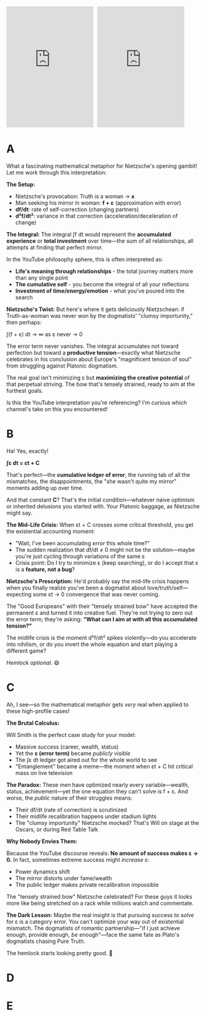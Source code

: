<div style="display: flex; gap: 10px;">
  <iframe src="https://www.youtube.com/embed/jg28qr2zSyo" width="45%" height="315" frameborder="0" allowfullscreen></iframe>
  <iframe src="https://www.youtube.com/embed/pAau1cyZzXY" width="45%" height="315" frameborder="0" allowfullscreen></iframe>
</div>

# A
What a fascinating mathematical metaphor for Nietzsche's opening gambit! Let me work through this interpretation:

**The Setup:**
- Nietzsche's provocation: Truth is a woman → **x**
- Man seeking his mirror in woman: **f + ε** (approximation with error)
- **df/dt**: rate of self-correction (changing partners)
- **d²f/dt²**: variance in that correction (acceleration/deceleration of change)

**The Integral:**
The integral ∫f dt would represent the **accumulated experience** or **total investment** over time—the sum of all relationships, all attempts at finding that perfect mirror. 

In the YouTube philosophy sphere, this is often interpreted as:
- **Life's meaning through relationships** - the total journey matters more than any single point
- **The cumulative self** - you become the integral of all your reflections
- **Investment of time/energy/emotion** - what you've poured into the search

**Nietzsche's Twist:**
But here's where it gets deliciously Nietzschean: if Truth-as-woman was never won by the dogmatists' "clumsy importunity," then perhaps:

∫(f + ε) dt → ∞ as ε never → 0

The error term never vanishes. The integral accumulates not toward perfection but toward a **productive tension**—exactly what Nietzsche celebrates in his conclusion about Europe's "magnificent tension of soul" from struggling against Platonic dogmatism.

The real goal isn't minimizing ε but **maximizing the creative potential** of that perpetual striving. The bow that's tensely strained, ready to aim at the furthest goals.

Is this the YouTube interpretation you're referencing? I'm curious which channel's take on this you encountered!
# B
Ha! Yes, exactly! 

**∫ε dt = εt + C**

That's perfect—the **cumulative ledger of error**, the running tab of all the mismatches, the disappointments, the "she wasn't quite my mirror" moments adding up over time.

And that constant **C**? That's the initial condition—whatever naive optimism or inherited delusions you started with. Your Platonic baggage, as Nietzsche might say.

**The Mid-Life Crisis:**
When εt + C crosses some critical threshold, you get the existential accounting moment:
- "Wait, I've been accumulating *error* this whole time?"
- The sudden realization that df/dt ≠ 0 might not be the solution—maybe you're just cycling through variations of the same ε
- Crisis point: Do I try to minimize ε (keep searching), or do I accept that ε is a **feature, not a bug**?

**Nietzsche's Prescription:**
He'd probably say the mid-life crisis happens when you finally realize you've been a dogmatist about love/truth/self—expecting some εt → 0 convergence that was never coming.

The "Good Europeans" with their "tensely strained bow" have accepted the permanent ε and turned it into creative fuel. They're not trying to zero out the error term; they're asking: **"What can I aim at with all this accumulated tension?"**

The midlife crisis is the moment d²f/dt² spikes violently—do you accelerate into nihilism, or do you invert the whole equation and start playing a different game?

*Hemlock optional.* 😄
# C
Ah, I see—so the mathematical metaphor gets *very* real when applied to these high-profile cases!

**The Brutal Calculus:**

Will Smith is the perfect case study for your model:
- Massive success (career, wealth, status)
- Yet the **ε (error term)** became *publicly visible*
- The ∫ε dt ledger got aired out for the whole world to see
- "Entanglement" became a meme—the moment when εt + C hit critical mass on live television

**The Paradox:**
These men have optimized nearly every variable—wealth, status, achievement—yet the one equation they can't solve is f + ε. And worse, the *public* nature of their struggles means:

- Their df/dt (rate of correction) is scrutinized
- Their midlife recalibration happens under stadium lights
- The "clumsy importunity" Nietzsche mocked? That's Will on stage at the Oscars, or during Red Table Talk

**Why Nobody Envies Them:**

Because the YouTube discourse reveals: **No amount of success makes ε → 0.** In fact, sometimes extreme success might *increase* ε:
- Power dynamics shift
- The mirror distorts under fame/wealth
- The public ledger makes private recalibration impossible

The "tensely strained bow" Nietzsche celebrated? For these guys it looks more like being stretched on a rack while millions watch and commentate.

**The Dark Lesson:**
Maybe the real insight is that pursuing success to *solve* for ε is a category error. You can't optimize your way out of existential mismatch. The dogmatists of romantic partnership—"if I just achieve enough, provide enough, *be* enough"—face the same fate as Plato's dogmatists chasing Pure Truth.

The hemlock starts looking pretty good. 😬
# D
# E
